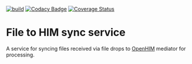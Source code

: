 


[![build](https://github.com/SoftmedTanzania/file-him-sync-service/workflows/build/badge.svg)](https://github.com/SoftmedTanzania/file-him-sync-service/actions?query=workflow%3Abuild)
[![Codacy Badge](https://app.codacy.com/project/badge/Grade/466315446042425799a5e52f35737c38)](https://www.codacy.com/gh/SoftmedTanzania/file-him-sync-service/dashboard?utm_source=github.com&amp;utm_medium=referral&amp;utm_content=SoftmedTanzania/file-him-sync-service&amp;utm_campaign=Badge_Grade)
[![Coverage Status](https://coveralls.io/repos/github/SoftmedTanzania/file-him-sync-service/badge.svg?branch=development)](https://coveralls.io/github/SoftmedTanzania/file-him-sync-service?branch=development)
# File to HIM sync service
A service for syncing files received via file drops to  [OpenHIM](http://openhim.org/) mediator for processing.



